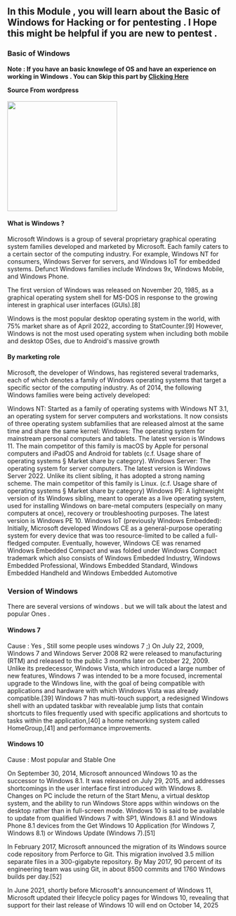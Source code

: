 
## In this Module , you will learn about the Basic of Windows for Hacking or for pentesting . I Hope this might be helpful if you are new to pentest .

### Basic of Windows
**Note : If you have an basic knowlege of OS and have an experience on working in Windows . You can Skip this part by <a href="" > Clicking Here </a>**
<br>

**Source From wordpress**
<br><br>
<img src='http://www.quickmeme.com/img/d1/d18a692dbf4b961dec906076329630db60423d1ef6c8436745399314efaf3db6.jpg' height='250'/>
#### What is Windows ?

Microsoft Windows is a group of several proprietary graphical operating system families developed and marketed by Microsoft. Each family caters to a certain sector of the computing industry. For example, Windows NT for consumers, Windows Server for servers, and Windows IoT for embedded systems. Defunct Windows families include Windows 9x, Windows Mobile, and Windows Phone.

The first version of Windows was released on November 20, 1985, as a graphical operating system shell for MS-DOS in response to the growing interest in graphical user interfaces (GUIs).[8]

Windows is the most popular desktop operating system in the world, with 75% market share as of April 2022, according to StatCounter.[9] However, Windows is not the most used operating system when including both mobile and desktop OSes, due to Android's massive growth

#### By marketing role
Microsoft, the developer of Windows, has registered several trademarks, each of which denotes a family of Windows operating systems that target a specific sector of the computing industry. As of 2014, the following Windows families were being actively developed:

Windows NT: Started as a family of operating systems with Windows NT 3.1, an operating system for server computers and workstations. It now consists of three operating system subfamilies that are released almost at the same time and share the same kernel:
Windows: The operating system for mainstream personal computers and tablets. The latest version is Windows 11. The main competitor of this family is macOS by Apple for personal computers and iPadOS and Android for tablets (c.f. Usage share of operating systems § Market share by category).
Windows Server: The operating system for server computers. The latest version is Windows Server 2022. Unlike its client sibling, it has adopted a strong naming scheme. The main competitor of this family is Linux. (c.f. Usage share of operating systems § Market share by category)
Windows PE: A lightweight version of its Windows sibling, meant to operate as a live operating system, used for installing Windows on bare-metal computers (especially on many computers at once), recovery or troubleshooting purposes. The latest version is Windows PE 10.
Windows IoT (previously Windows Embedded): Initially, Microsoft developed Windows CE as a general-purpose operating system for every device that was too resource-limited to be called a full-fledged computer. Eventually, however, Windows CE was renamed Windows Embedded Compact and was folded under Windows Compact trademark which also consists of Windows Embedded Industry, Windows Embedded Professional, Windows Embedded Standard, Windows Embedded Handheld and Windows Embedded Automotive

### Version of Windows

There are several versions of windows . but we will talk about the latest and popular Ones .

#### Windows 7

Cause : Yes , Still some people uses windows 7 ;) 
On July 22, 2009, Windows 7 and Windows Server 2008 R2 were released to manufacturing (RTM) and released to the public 3 months later on October 22, 2009. Unlike its predecessor, Windows Vista, which introduced a large number of new features, Windows 7 was intended to be a more focused, incremental upgrade to the Windows line, with the goal of being compatible with applications and hardware with which Windows Vista was already compatible.[39] Windows 7 has multi-touch support, a redesigned Windows shell with an updated taskbar with revealable jump lists that contain shortcuts to files frequently used with specific applications and shortcuts to tasks within the application,[40] a home networking system called HomeGroup,[41] and performance improvements.

#### Windows 10

Cause : Most popular and Stable One

On September 30, 2014, Microsoft announced Windows 10 as the successor to Windows 8.1. It was released on July 29, 2015, and addresses shortcomings in the user interface first introduced with Windows 8. Changes on PC include the return of the Start Menu, a virtual desktop system, and the ability to run Windows Store apps within windows on the desktop rather than in full-screen mode. Windows 10 is said to be available to update from qualified Windows 7 with SP1, Windows 8.1 and Windows Phone 8.1 devices from the Get Windows 10 Application (for Windows 7, Windows 8.1) or Windows Update (Windows 7).[51]

In February 2017, Microsoft announced the migration of its Windows source code repository from Perforce to Git. This migration involved 3.5 million separate files in a 300-gigabyte repository. By May 2017, 90 percent of its engineering team was using Git, in about 8500 commits and 1760 Windows builds per day.[52]

In June 2021, shortly before Microsoft's announcement of Windows 11, Microsoft updated their lifecycle policy pages for Windows 10, revealing that support for their last release of Windows 10 will end on October 14, 2025


